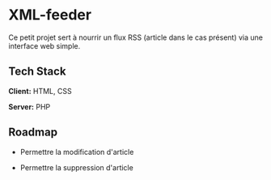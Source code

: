 
# XML-feeder

Ce petit projet sert à nourrir un flux RSS (article dans le cas présent) via une interface web simple.



## Tech Stack

**Client:** HTML, CSS

**Server:** PHP


## Roadmap

- Permettre la modification d'article

- Permettre la suppression d'article


